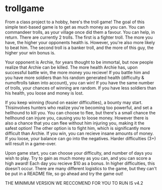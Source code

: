 # trollgame
From a class project to a hobby, here's the troll game! The goal of this simple text-based game is to get as much money as you can.
You can commandeer trolls, as your village once did them a favour. You can help, in return.
There are currently 2 trolls. The first is a fighter troll. The more you have, the higher your opponents health is. However, you're also more likely to beat him.
The second troll is a banker troll, and the more of this guy, the higher your win bonus is. 

Your opponent is Archie, for years thought to be immortal, but now people realize that Archie can be killed. The more health Archie has, upon successful battle win, the more money you recieve! If you battle him and you have more soldiers than his random generated health (difficulty & numoftrolls taken into account), you can win! If you have the same number of trolls, your chances of winning are random. If you have less soldiers than his health, you loose and money is lost. 

If you keep winning (found on easier difficulties), a bounty may start. Thisinvolves hunters who realize you're becoming too powerful, and set a hellhound to kill you. 
You can choose to flee, but there's a small chance the hellhound can injure you, causing you to loose money. However there is also a chance that you can flee without him injuring you, making it the safest option!
The other option is to fight him, which is significantly more difficult than Archie. If you win, you can recieve insane amounts of money. If you loose, your balance can go into the negatives. Harder difficulties (3+) will result in a game-over.

Upon game start, you can choose your difficulty, and number of days you wish to play. Try to gain as much money as you can, and you can score a high award! 
Each day you recieve $10 as a bonus. In higher difficulties, this doesn't occur.
There are many different logistics to the game, but they can't be put in a README file, so go ahead and try the game out!

THE MINIMUM VERSION WE RECCOMEND FOR YOU TO RUN IS v4.2
